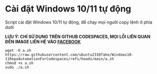 # Cài đặt Windows 10/11 tự động

Script cài đặt Windows 10/11 tự động, để chạy mọi người copy lệnh ở phía dưới

**LƯU Ý: CHỈ SỬ DỤNG TRÊN GITHUB CODESPACES, MỌI LỖI LIÊN QUAN ĐẾN IMAGE LIÊN HỆ VÀO [FACEBOOK](https://www.facebook.com/canary.26100/)**

	wget -O a.sh https://raw.githubusercontent.com/ubuntu2310fake/Windows10-11RepoAutomationForCodespaces/refs/heads/main/a.sh
	chmod +x a.sh
	sudo ./a.sh
